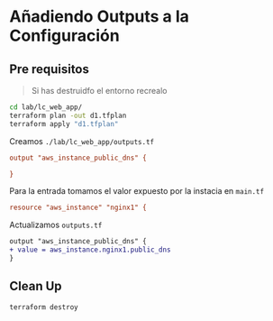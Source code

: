 # Añadiendo Outputs a la Configuración

## Pre requisitos

> Si has destruidfo el entorno recrealo

```bash
cd lab/lc_web_app/
terraform plan -out d1.tfplan
terraform apply "d1.tfplan"
```

Creamos `./lab/lc_web_app/outputs.tf`

```ini
output "aws_instance_public_dns" {

}
```

Para la entrada tomamos el valor expuesto por la instacia en `main.tf`

```ini
resource "aws_instance" "nginx1" {
```

Actualizamos `outputs.tf`

```diff
output "aws_instance_public_dns" {
+ value = aws_instance.nginx1.public_dns
}
```

## Clean Up

```bash
terraform destroy
```